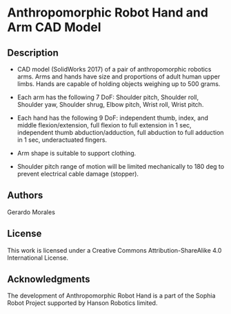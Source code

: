 # Anthropomorphic Robot Hand and Arm CAD Model

## Description

* CAD model (SolidWorks 2017) of a pair of anthropomorphic robotics arms. Arms and hands have size and proportions of adult human upper limbs. Hands are capable of holding objects weighing up to 500 grams.

* Each arm has the following 7 DoF: Shoulder pitch, Shoulder roll, Shoulder yaw, Shoulder shrug, Elbow pitch, Wrist roll, Wrist pitch.

* Each hand has the following 9 DoF: independent thumb, index, and middle flexion/extension, full flexion to full extension in 1 sec, independent thumb abduction/adduction, full abduction to full adduction in 1 sec, underactuated fingers.

* Arm shape is suitable to support clothing.

* Shoulder pitch range of motion will be limited mechanically to 180 deg to prevent electrical cable damage (stopper).

## Authors

Gerardo Morales

## License

This work is licensed under a Creative Commons Attribution-ShareAlike 4.0 International License.

## Acknowledgments

The development of Anthropomorphic Robot Hand is a part of the Sophia Robot Project supported by Hanson Robotics limited.
